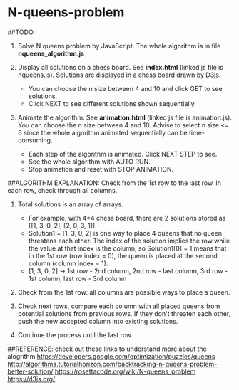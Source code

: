 # N-queens-problem

##TODO:
1. Solve N queens problem by JavaScript. The whole algorithm is in file **nqueens_algorithm.js**

2. Display all solutions on a chess board. See **index.html** (linked js file is nqueens.js). Solutions are displayed in a chess board drawn by D3js. 
   
   * You can choose the n size between 4 and 10 and click GET to see solutions. 
   * Click NEXT to see different solutions shown sequentially.
  
3. Animate the algorithm. See **animation.html** (linked js file is animation.js). You can choose the n size between 4 and 10. Advise to select n size <= 6 since the whole algorithm animated sequentially can be time-consuming. 

   * Each step of the algorithm is animated. Click NEXT STEP to see.
   * See the whole algorithm with AUTO RUN.
   * Stop animation and reset with STOP ANIMATION.
  
##ALGORITHM EXPLANATION: Check from the 1st row to the last row. In each row, check through all columns.
1. Total solutions is an array of arrays.

   * For example, with 4*4 chess board, there are 2 solutions stored as [[1, 3, 0, 2], [2, 0, 3, 1]].
   * Solution1 = [1, 3, 0, 2] is one way to place 4 queens that no queen threatens each other. The index of the solution implies the row while the value at that index is the column, so Solution1[0] = 1 means that in the 1st row (row index = 0), the queen is placed at the second column (column index = 1).
   * [1, 3, 0, 2] -> 1st row - 2nd column, 2nd row - last column, 3rd row - 1st column, last row - 3rd column
   
2. Check from the 1st row: all columns are possible ways to place a queen.
3. Check next rows, compare each column with all placed queens from potential solutions from previous rows. If they don't threaten each other, push the new accepted column into existing solutions.
4. Continue the process until the last row.

##REFERENCE: check out these links to understand more about the alogrithm
https://developers.google.com/optimization/puzzles/queens
http://algorithms.tutorialhorizon.com/backtracking-n-queens-problem-better-solution/
https://rosettacode.org/wiki/N-queens_problem
https://d3js.org/
